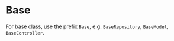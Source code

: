 # Base


For base class, use the prefix `Base`, e.g. `BaseRepository`, `BaseModel`, `BaseController`.
